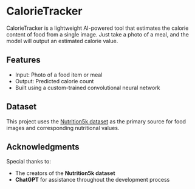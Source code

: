 # CalorieTracker

CalorieTracker is a lightweight AI-powered tool that estimates the calorie content of food from a single image. Just take a photo of a meal, and the model will output an estimated calorie value.

## Features

- Input: Photo of a food item or meal
- Output: Predicted calorie count
- Built using a custom-trained convolutional neural network

## Dataset

This project uses the [Nutrition5k dataset](https://github.com/google-research-datasets/Nutrition5k) as the primary source for food images and corresponding nutritional values.

## Acknowledgments

Special thanks to:
- The creators of the **Nutrition5k dataset**
- **ChatGPT** for assistance throughout the development process
